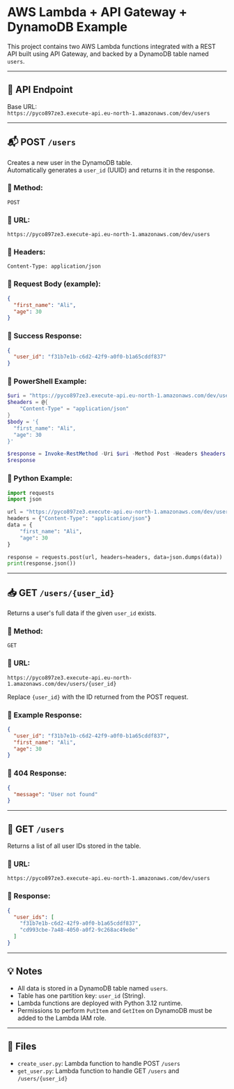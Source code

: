 
# AWS Lambda + API Gateway + DynamoDB Example

This project contains two AWS Lambda functions integrated with a REST API built using API Gateway, and backed by a DynamoDB table named `users`.

---

## 🔗 API Endpoint

Base URL:  
`https://pyco897ze3.execute-api.eu-north-1.amazonaws.com/dev/users`

---

## 📬 POST `/users`

Creates a new user in the DynamoDB table.  
Automatically generates a `user_id` (UUID) and returns it in the response.

### 🔹 Method:
`POST`

### 🔹 URL:
`https://pyco897ze3.execute-api.eu-north-1.amazonaws.com/dev/users`

### 🔹 Headers:
`Content-Type: application/json`

### 🔹 Request Body (example):
```json
{
  "first_name": "Ali",
  "age": 30
}
```

### 🔹 Success Response:
```json
{
  "user_id": "f31b7e1b-c6d2-42f9-a0f0-b1a65cddf837"
}
```

### 🔹 PowerShell Example:
```powershell
$uri = "https://pyco897ze3.execute-api.eu-north-1.amazonaws.com/dev/users"
$headers = @{
    "Content-Type" = "application/json"
}
$body = '{
  "first_name": "Ali",
  "age": 30
}'

$response = Invoke-RestMethod -Uri $uri -Method Post -Headers $headers -Body $body
$response
```

### 🔹 Python Example:
```python
import requests
import json

url = "https://pyco897ze3.execute-api.eu-north-1.amazonaws.com/dev/users"
headers = {"Content-Type": "application/json"}
data = {
    "first_name": "Ali",
    "age": 30
}

response = requests.post(url, headers=headers, data=json.dumps(data))
print(response.json())
```

---

## 📥 GET `/users/{user_id}`

Returns a user's full data if the given `user_id` exists.

### 🔹 Method:
`GET`

### 🔹 URL:
`https://pyco897ze3.execute-api.eu-north-1.amazonaws.com/dev/users/{user_id}`

Replace `{user_id}` with the ID returned from the POST request.

### 🔹 Example Response:
```json
{
  "user_id": "f31b7e1b-c6d2-42f9-a0f0-b1a65cddf837",
  "first_name": "Ali",
  "age": 30
}
```

### 🔹 404 Response:
```json
{
  "message": "User not found"
}
```

---

## 📃 GET `/users`

Returns a list of all user IDs stored in the table.

### 🔹 URL:
`https://pyco897ze3.execute-api.eu-north-1.amazonaws.com/dev/users`

### 🔹 Response:
```json
{
  "user_ids": [
    "f31b7e1b-c6d2-42f9-a0f0-b1a65cddf837",
    "cd993cbe-7a48-4050-a0f2-9c268ac49e8e"
  ]
}
```

---

## 💡 Notes

- All data is stored in a DynamoDB table named `users`.
- Table has one partition key: `user_id` (String).
- Lambda functions are deployed with Python 3.12 runtime.
- Permissions to perform `PutItem` and `GetItem` on DynamoDB must be added to the Lambda IAM role.

---

## 📂 Files

- `create_user.py`: Lambda function to handle POST `/users`
- `get_user.py`: Lambda function to handle GET `/users` and `/users/{user_id}`
